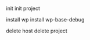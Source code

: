 init <host>
init project <project>

install wp <host>
install wp-base-debug <host>

delete host <host>
delete project <project>
